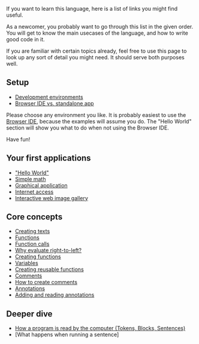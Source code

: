 If you want to learn this language, here is a list of links you might find useful.

As a newcomer, you probably want to go through this list in the given order.
You will get to know the main usecases of the language, and how to write good code in it.

If you are familiar with certain topics already, feel free to use this page to look up any sort of detail you might need.
It should serve both purposes well.

## Setup

* [Development environments](/docs/environments/overview.md)
* [Browser IDE vs. standalone app](/docs/environments/browserIdeVsStandalone.md)

Please choose any environment you like. It is probably easiest to use the [Browser IDE](/app/ide), because the examples will assume you do.
The "Hello World" section will show you what to do when not using the Browser IDE.

Have fun!

## Your first applications

* ["Hello World"](/docs/tutorial/examples/helloWorld.md)
* [Simple math](/docs/tutorial/examples/basicMath.md)
* [Graphical application](/docs/examples/basicGraphicalApp.md)
* [Internet access](/docs/examples/internetAccess.md)
* [Interactive web image gallery](/docs/examples/webImageGallery.md)

## Core concepts

* [Creating texts](/docs/tutorial/syntax/strings.md)
* [Functions](/docs/tutorial/concepts/functions.md)
* [Function calls](/docs/tutorial/syntax/functionCalls.md)
* [Why evaluate right-to-left?](/docs/design/why/operatorPrecedence.md)
* [Creating functions](/docs/tutorial/functionCreation.md)
* [Variables](/docs/tutorial/concepts/variables.md)
* [Creating reusable functions](/docs/tutorial/reusableFunctionCreation.md)
* [Comments](/docs/tutorial/concepts/comments.md)
* [How to create comments](/docs/tutorial/syntax/comments.md)
* [Annotations](/docs/tutorial/concepts/annotations.md)
* [Adding and reading annotations](/docs/tutorial/syntax/annotations.md)


## Deeper dive

* [How a program is read by the computer (Tokens, Blocks, Sentences)](/docs/tutorial/treeGeneration.md)
* [What happens when running a sentence]
